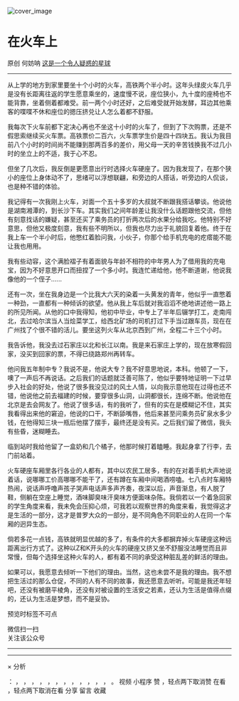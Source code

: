 ![cover_image](https://mmbiz.qpic.cn/mmbiz_jpg/OJNrVQetdupKIEgXHicAaGicN3icicMricKrd2SKsS9ZRNfgArgjcJ5XXZSCGCC1iajhGw2uWZUnt9WwvRProf7LJJibQ/0?wx_fmt=jpeg)

#  在火车上

原创  何妨呐  [ 这是一个令人疑惑的星球 ](javascript:void\(0\);)

__ _ _ _ _

从上学的地方到家里要坐十个小时的火车，高铁两个半小时。这年头绿皮火车几乎是没有长距离往返的学生愿意乘坐的，速度慢不说，座位狭小，九十度的座椅也不能背靠，坐着侧着都难受。前一两个小时还好，之后难受就开始发酵，耳边其他乘客的喋喋不休和座位的摁压挤兑让人怎么着都不舒服。

我每次下火车前都下定决心再也不坐这十小时的火车了，但到了下次购票，还是不假思索继续买火车票。高铁票价二百六，火车票学生价是四十四块五。我认为我目前八个小时的时间尚不能赚到那两百多的差价，用父母一天的辛苦钱换我不过几小时的坐立上的不适，我于心不忍。

但坐了几次后，我反倒是更愿意出行时选择火车硬座了。因为我发现了，在那个狭小的座位上身体动不了，思绪可以浮想联翩，和旁边的人搭话，听旁边的人侃谈，也是种不错的体验。

我记得有一次我刚上火车，对面一个五十多岁的大叔就不断跟我搭话攀谈。他说他是湖南湘潭的，到长沙下车。其实我们之间年龄差让我没什么话题跟他交流，但他有刻意找话的嫌疑，甚至还买了乘务员的打折两次后的水果分给我吃。他特别不好意思，但他又极度刻意，我有些不明所以，但我也尽力出于礼貌回复着他。终于在我上车一个半小时后，他憋红着脸问我，小伙子，你那个给手机充电的疙瘩能不能让我也用用。

我有些动容，这个满脸褶子有着面貌与年龄不相符的中年男人为了借用我的充电宝，因为不好意思开口而扭捏了一个多小时。我连忙递给他，他不断道谢，他说我像他的一个侄子......

还有一次，坐在我身边是一个比我大六天的染着一头黄发的青年，他似乎一直憋着一种劲，一直都有一种倾诉的欲望。他从我上车后就对我滔滔不绝地讲述他一路上的所见所闻。从他的口中我得知，他初中毕业，中专上了半年后辍学打工，走南闯北，去过哈尔滨当人当烩菜学工，给西北矿场的司机打过下手当过跟车员，现在在广州找了个很不错的活儿。要坐这列火车从北京西到广州，全程二十三个小时。

我告诉他，我没去过石家庄以北和长江以南。我是来石家庄上学的，现在放寒假回家，没买到回家的票，不得已绕路郑州再转车。

他问我五年制中专？我说不是，他说大专？我不好意思地说，本科。他顿了一下，噢了一声后不再说话。之后我们的话题就泛善可陈了，他似乎要特地证明一下过早步入社会的好处，他说了很多我没见过的风土人情，以向我示意他现在过得也还不错，他说他之前去福建的时候，要穿很多山洞，山洞都很长，连绵不断。他说他在北京是去会网友了。他说了很多话，有的我听了，但有的实在是模糊记不住，其实我看得出来他的窘迫，他说的口干，不断舔嘴唇，他后来甚至问乘务员矿泉水多少钱，在他得知三块一瓶后他摆了摆手，最终还是没有买。之后我们留了微信，我头有些昏，迷糊睡去。

临到站时我给他留了一盒奶和几个橘子，他那时候打着瞌睡。我起身拿了行李，去门前站着。

火车硬座车厢里各行各业的人都有，其中以农民工居多，有的在对着手机大声地说着话，说哪哪工价高哪哪不能干了，还有蹲在车厢中间喝酒唠嗑。七八点时车厢特热闹，说话声呼噜声孩子哭声电话声多声齐奏，夜深以后，声音渐息，有人脱了鞋，侧躺在空座上睡觉，酒味脚臭味汗臭味方便面味杂陈。我倘若以一个着急回家的学生角度来看，我未免会压抑心烦，可我若以观察世界的角度来看，我觉得这才是生活的一部分，这才是普罗大众的一部分，是不同角色不同职业的人在同一个车厢的迥异生态。

倘若多花一点钱，高铁就明显优越的多了，有条件的大多都摒弃掉火车硬座这种远距离出行方式了。这种以Z和K开头的火车的硬座又挤又坐不舒服没法睡觉而且非常慢，但每个选择坐这种火车的人，都有着不同的承受这种脏乱差的鲜活的理由。

如果可以，我愿意去倾听一下他们的理由。当然，这也未尝不是我的理由。我不想把生活过的那么仓促，不同的人有不同的故事，我还愿意去听听。可能是我还年轻吧，还没有被磨平棱角，还没有对被设置的生活安之若素，还认为生活是值得点缀的，还认为生活是梦想，而不是妥协。

  

预览时标签不可点

微信扫一扫  
关注该公众号





****



****



×  分析

：  ，  ，  ，  ，  ，  ，  ，  ，  ，  ，  ，  ，  。  视频  小程序  赞  ，轻点两下取消赞  在看  ，轻点两下取消在看
分享  留言  收藏

